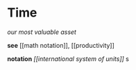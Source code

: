 # Time

_our most valuable asset_

**see** [[math notation]], [[productivity]]

**notation** _[[international system of units]]_ $\text{s}$

